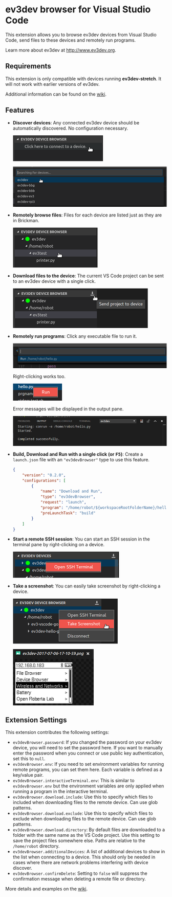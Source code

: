 # ev3dev browser for Visual Studio Code

This extension allows you to browse ev3dev devices from Visual Studio Code, send
files to these devices and remotely run programs.

Learn more about ev3dev at <http://www.ev3dev.org>.


## Requirements

This extension is only compatible with devices running **ev3dev-stretch**.
It will not work with earlier versions of ev3dev.

Additional information can be found on the [wiki].

[wiki]: https://github.com/ev3dev/vscode-ev3dev-browser/wiki


## Features

*   **Discover devices**: Any connected ev3dev device should be automatically discovered.
    No configuration necessary.

    ![Device connect button screenshot](.README/device-connect-tree-item.png)

    ![Device quick-pick screenshot](.README/device-quick-pick.png)

*   **Remotely browse files**: Files for each device are listed just as they are in
    Brickman.

    ![File listing screenshot](.README/file-listing.png)

*   **Download files to the device**: The current VS Code project can be sent to an
    ev3dev device with a single click.

    ![Download button screenshot](.README/download-button.png)

*   **Remotely run programs**: Click any executable file to run it.

    ![Run quick-pick screenshot](.README/run-quick-pick.png)

    Right-clicking works too.

    ![Run context menu screenshot](.README/run-context-menu.png)

    Error messages will be displayed in the output pane.

    ![Output pane screenshot](.README/output-pane.png)

*   **Build, Download and Run with a single click (or <kbd>F5</kbd>)**: Create
    a `launch.json` file with an `"ev3devBrowser"` type to use this feature.

    ```json
    {
        "version": "0.2.0",
        "configurations": [
            {
                "name": "Download and Run",
                "type": "ev3devBrowser",
                "request": "launch",
                "program": "/home/robot/${workspaceRootFolderName}/hello",
                "preLaunchTask": "build"
            }
        ]
    }
    ```


*   **Start a remote SSH session**: You can start an SSH session in the terminal pane
    by right-clicking on a device.

    ![Device context menu screenshot](.README/device-context-menu.png)

*   **Take a screenshot**: You can easily take screenshot by right-clicking
    a device.

    ![Device context menu screenshot](.README/device-context-menu-screenshot.png)

    ![Meta screenshot](.README/screenshot.png)


## Extension Settings

This extension contributes the following settings:

*   `ev3devBrowser.password`: If you changed the password on your ev3dev device,
     you will need to set the password here. If you want to manually enter the
     password when you connect or use public key authentication, set this to
     `null`.
*   `ev3devBrowser.env`: If you need to set environment variables for running
    remote programs, you can set them here. Each variable is defined as a
    key/value pair.
*   `ev3devBrowser.interactiveTerminal.env`: This is similar to `ev3devBrowser.env`
    but the environment variables are only applied when running a program in
    the interactive terminal.
*   `ev3devBrowser.download.include`: Use this to specify which files to
    included when downloading files to the remote device. Can use glob patterns.
*   `ev3devBrowser.download.exclude`: Use this to specify which files to
    exclude when downloading files to the remote device. Can use glob patterns.
*   `ev3devBrowser.download.directory`: By default files are downloaded to
    a folder with the same name as the VS Code project. Use this setting to
    save the project files somewhere else. Paths are relative to the `/home/robot`
    directory.
*   `ev3devBrowser.additionalDevices`: A list of additional devices to show in
    the list when connecting to a device. This should only be needed in cases
    where there are network problems interfering with device discover.
*   `ev3devBrowser.confirmDelete`: Setting to `false` will suppress the
    confirmation message when deleting a remote file or directory.

More details and examples on the [wiki](https://github.com/ev3dev/vscode-ev3dev-browser/wiki/Settings).
